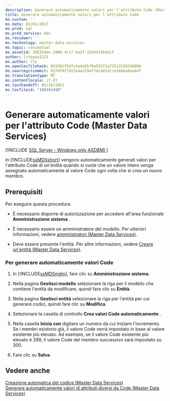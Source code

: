 ```yaml
---
description: Generare automaticamente valori per l'attributo Code (Master Data Services)
title: Generare automaticamente valori per l'attributo Code
ms.custom: ''
ms.date: 03/01/2017
ms.prod: sql
ms.prod_service: mds
ms.reviewer: ''
ms.technology: master-data-services
ms.topic: conceptual
ms.assetid: 19b354ee-2906-4cc7-ba2f-32b4543bddcf
author: lrtoyou1223
ms.author: lle
ms.openlocfilehash: 82d501f5d7c5a4a5b79e55571a7351225833680b
ms.sourcegitcommit: 917df4ffd22e4a229af7dc481dcce3ebba0aa4d7
ms.translationtype: MT
ms.contentlocale: it-IT
ms.lasthandoff: 02/10/2021
ms.locfileid: "100341490"
---
```

# <a name="automatically-generate-code-attribute-values-master-data-services"></a>Generare automaticamente valori per l'attributo Code (Master Data Services)

[!INCLUDE [SQL Server - Windows only ASDBMI  ](../includes/applies-to-version/sql-windows-only-asdbmi.md)]

  In [!INCLUDE[ssMDSshort](../includes/ssmdsshort-md.md)] vengono automaticamente generati valori per l'attributo Code di un'entità quando si vuole che un valore intero venga assegnato automaticamente al valore Code ogni volta che si crea un nuovo membro.  
  
## <a name="prerequisites"></a>Prerequisiti  
 Per eseguire questa procedura:  
  
-   È necessario disporre di autorizzazione per accedere all'area funzionale **Amministrazione sistema** .  
  
-   È necessario essere un amministratore del modello. Per ulteriori informazioni, vedere [amministratori &#40;Master Data Services&#41;](../master-data-services/administrators-master-data-services.md).  
  
-   Deve essere presente l'entità. Per altre informazioni, vedere [Creare un'entità &#40;Master Data Services&#41;](../master-data-services/create-an-entity-master-data-services.md).  
  
### <a name="to-automatically-generate-code-values"></a>Per generare automaticamente valori Code  
  
1.  In [!INCLUDE[ssMDSmdm](../includes/ssmdsmdm-md.md)], fare clic su **Amministrazione sistema**.  
  
2.  Nella pagina **Gestisci modello** selezionare la riga per il modello che contiene l'entità da modificare, quindi fare clic su **Entità**.  
  
3.  Nella pagina **Gestisci entità** selezionare la riga per l'entità per cui generare codici, quindi fare clic su **Modifica**.  
  
4.  Selezionare la casella di controllo **Crea valori Code automaticamente** .  
  
5.  Nella casella **Inizia con** digitare un numero da cui iniziare l'incremento. Se i membri esistono già, il valore Code verrà impostato in base al valore esistente più elevato. Ad esempio, se il valore Code esistente più elevato è 299, il valore Code del membro successivo sarà impostato su 300.  
  
6.  Fare clic su **Salva**.  
  
## <a name="see-also"></a>Vedere anche  
 [Creazione automatica del codice &#40;Master Data Services&#41;](../master-data-services/automatic-code-creation-master-data-services.md)   
 [Generare automaticamente valori di attributi diversi da Code &#40;Master Data Services&#41;](../master-data-services/automatically-generate-attribute-values-other-than-code-master-data-services.md)  
  
  
